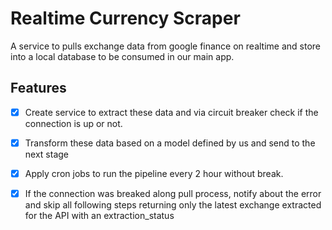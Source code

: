 # Realtime Currency Scraper

A service to pulls exchange data from google finance on realtime and store into a local database to be consumed in our main app.

## Features

- [x] Create service to extract these data and via circuit breaker check if the connection is up or not.

- [x] Transform these data based on a model defined by us and send to the next stage

- [x] Apply cron jobs to run the pipeline every 2 hour without break.

- [x] If the connection was breaked along pull process, notify about the error and skip all following steps returning only the latest exchange extracted for the API with an extraction_status
